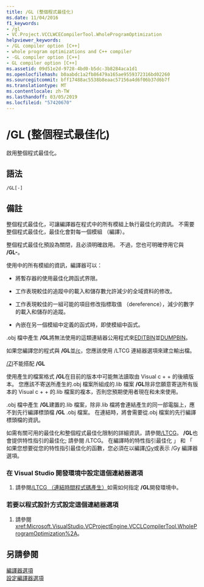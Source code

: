 ```yaml
---
title: /GL (整個程式最佳化)
ms.date: 11/04/2016
f1_keywords:
- /gl
- VC.Project.VCCLWCECompilerTool.WholeProgramOptimization
helpviewer_keywords:
- /GL compiler option [C++]
- whole program optimizations and C++ compiler
- -GL compiler option [C++]
- GL compiler option [C++]
ms.assetid: 09d51e2d-9728-4bd0-b5dc-3b8284aca1d1
ms.openlocfilehash: b0aabdc1a2fb86479a165ae9559372316bd02260
ms.sourcegitcommit: bff17488ac5538b8eaac57156a4d6f06b37d6b7f
ms.translationtype: MT
ms.contentlocale: zh-TW
ms.lasthandoff: 03/05/2019
ms.locfileid: "57420670"
---
```

# <a name="gl-whole-program-optimization"></a>/GL (整個程式最佳化)

啟用整個程式最佳化。

## <a name="syntax"></a>語法

```
/GL[-]
```

## <a name="remarks"></a>備註

整個程式最佳化，可讓編譯器在程式中的所有模組上執行最佳化的資訊。 不需要整個程式最佳化，最佳化會對每一個模組 （編譯）。

整個程式最佳化預設為關閉，且必須明確啟用。 不過，您也可明確停用它與 **/GL-**。

使用中的所有模組的資訊，編譯器可以：

- 將暫存器的使用最佳化跨函式界限。

- 工作表現較佳的追蹤中的載入和儲存數允許減少的全域資料的修改。

- 工作表現較佳的一組可能的項目修改指標取值 （dereference），減少的數字的載入和儲存的追蹤。

- 內嵌在另一個模組中定義的函式時，即使模組中函式。

.obj 檔中產生 **/GL**將無法使用的這類連結器公用程式來[EDITBIN](../../build/reference/editbin-reference.md)並[DUMPBIN](../../build/reference/dumpbin-reference.md)。

如果您編譯您的程式與 **/GL**並[/c](../../build/reference/c-compile-without-linking.md)，您應該使用 /LTCG 連結器選項來建立輸出檔。

[/ZI](../../build/reference/z7-zi-zi-debug-information-format.md)不能搭配 **/GL**

使用產生的檔案格式 **/GL**在目前的版本中可能無法讀取由 Visual c + + 的後續版本。 您應該不寄送所產生的.obj 檔案所組成的.lib 檔案 **/GL**除非您願意寄送所有版本的 Visual c + + 的.lib 檔案的複本，否則您預期使用者現在和未來使用。

.obj 檔中產生 **/GL**建置的.lib 檔案，除非.lib 檔將會連結產生的同一部電腦上，應不到先行編譯標頭檔 **/GL** .obj 檔案。 在連結時，將會需要從.obj 檔案的先行編譯標頭檔的資訊。

如需有關可用的最佳化和整個程式最佳化限制的詳細資訊，請參閱[/LTCG](../../build/reference/ltcg-link-time-code-generation.md)。  **/GL**也會提供特性指引的最佳化; 請參閱 /LTCG。  在編譯時的特性指引最佳化 」 和 「 如果您想要從您的特性指引最佳化的函數，您必須在以編譯[/Gy](../../build/reference/gy-enable-function-level-linking.md)或表示 /Gy 編譯器選項。

### <a name="to-set-this-linker-option-in-the-visual-studio-development-environment"></a>在 Visual Studio 開發環境中設定這個連結器選項

1. 請參閱[/LTCG （連結時間程式碼產生）](../../build/reference/ltcg-link-time-code-generation.md)如需如何指定 **/GL**開發環境中。

### <a name="to-set-this-linker-option-programmatically"></a>若要以程式設計方式設定這個連結器選項

1. 請參閱 <xref:Microsoft.VisualStudio.VCProjectEngine.VCCLCompilerTool.WholeProgramOptimization%2A>。

## <a name="see-also"></a>另請參閱

[編譯器選項](../../build/reference/compiler-options.md)<br/>
[設定編譯器選項](../../build/reference/setting-compiler-options.md)
